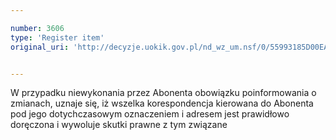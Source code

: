 ```yaml
---

number: 3606
type: 'Register item'
original_uri: 'http://decyzje.uokik.gov.pl/nd_wz_um.nsf/0/55993185D00EACD6C1257A5D002FE0F6?OpenDocument'


---
```


W przypadku niewykonania przez Abonenta obowiązku poinformowania o zmianach, uznaje się, iż wszelka korespondencja kierowana do Abonenta pod jego dotychczasowym oznaczeniem i adresem jest prawidłowo doręczona i wywoluje skutki prawne z tym związane
